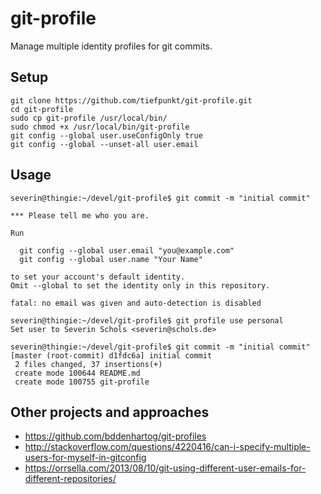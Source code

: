 # git-profile
Manage multiple identity profiles for git commits.

## Setup

```
git clone https://github.com/tiefpunkt/git-profile.git
cd git-profile
sudo cp git-profile /usr/local/bin/
sudo chmod +x /usr/local/bin/git-profile
git config --global user.useConfigOnly true
git config --global --unset-all user.email
```

## Usage
```
severin@thingie:~/devel/git-profile$ git commit -m "initial commit"

*** Please tell me who you are.

Run

  git config --global user.email "you@example.com"
  git config --global user.name "Your Name"

to set your account's default identity.
Omit --global to set the identity only in this repository.

fatal: no email was given and auto-detection is disabled

severin@thingie:~/devel/git-profile$ git profile use personal
Set user to Severin Schols <severin@schols.de>

severin@thingie:~/devel/git-profile$ git commit -m "initial commit"
[master (root-commit) d1fdc6a] initial commit
 2 files changed, 37 insertions(+)
 create mode 100644 README.md
 create mode 100755 git-profile
```

## Other projects and approaches

* https://github.com/bddenhartog/git-profiles
* http://stackoverflow.com/questions/4220416/can-i-specify-multiple-users-for-myself-in-gitconfig
* https://orrsella.com/2013/08/10/git-using-different-user-emails-for-different-repositories/
